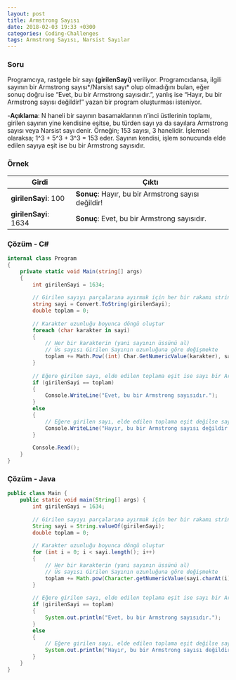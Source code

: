 ```yaml
---
layout: post
title: Armstrong Sayısı
date: 2018-02-03 19:33 +0300
categories: Coding-Challenges
tags: Armstrong Sayısı, Narsist Sayılar
---
```

### Soru
Programcıya, rastgele bir sayı **(girilenSayi)** veriliyor. Programcıdansa, ilgili sayının bir Armstrong sayısı*/Narsist sayı* olup olmadığını bulan, eğer sonuç doğru ise “Evet, bu bir Armstrong sayısıdır.”, yanlış ise “Hayır, bu bir Armstrong sayısı değildir!” yazan bir program oluşturması isteniyor.

-**Açıklama**: N haneli bir sayının basamaklarının n’inci üstlerinin toplamı, girilen sayının yine kendisine eşitse, bu türden sayı ya da sayılara Armstrong sayısı veya Narsist sayı denir. Örneğin; 153 sayısı, 3 hanelidir. İşlemsel olaraksa; 1^3 + 5^3 + 3^3 = 153 eder. Sayının kendisi, işlem sonucunda elde edilen sayıya eşit ise bu bir Armstrong sayısıdır.

### Örnek

| Girdi                 | Çıktı                                               |
|-----------------------|-----------------------------------------------------|
| **girilenSayi**: 100  | **Sonuç**: Hayır, bu bir Armstrong sayısı değildir! |
| **girilenSayi**: 1634 | **Sonuç**: Evet, bu bir Armstrong sayısıdır.        |

### Çözüm - C#
```csharp
internal class Program
{
    private static void Main(string[] args)
    {
        int girilenSayi = 1634;
 
        // Girilen sayıyı parçalarına ayırmak için her bir rakamı string değere dönüştür
        string sayi = Convert.ToString(girilenSayi);
        double toplam = 0;
 
        // Karakter uzunluğu boyunca döngü oluştur
        foreach (char karakter in sayi)
        {
            // Her bir karakterin (yani sayının üssünü al)
            // Üs sayısı Girilen Sayının uzunluğuna göre değişmekte
            toplam += Math.Pow((int) Char.GetNumericValue(karakter), sayi.Length);
        }
 
        // Eğere girilen sayı, elde edilen toplama eşit ise sayı bir Armstrong sayısıdır
        if (girilenSayi == toplam)
        {
            Console.WriteLine("Evet, bu bir Armstrong sayısıdır.");
        }
        else
        {
            // Eğere girilen sayı, elde edilen toplama eşit değilse sayı sıradan bir sayıdır 
            Console.WriteLine("Hayır, bu bir Armstrong sayısı değildir!");
        }
 
        Console.Read();
    }
}
```

### Çözüm - Java
```java
public class Main {
    public static void main(String[] args) {
        int girilenSayi = 1634;
 
        // Girilen sayıyı parçalarına ayırmak için her bir rakamı string değere dönüştür
        String sayi = String.valueOf(girilenSayi);
        double toplam = 0;
 
        // Karakter uzunluğu boyunca döngü oluştur
        for (int i = 0; i < sayi.length(); i++)
        {
            // Her bir karakterin (yani sayının üssünü al)
            // Üs sayısı Girilen Sayının uzunluğuna göre değişmekte
            toplam += Math.pow(Character.getNumericValue(sayi.charAt(i)), sayi.length());
        }
 
        // Eğere girilen sayı, elde edilen toplama eşit ise sayı bir Armstrong sayısıdır
        if (girilenSayi == toplam)
        {
            System.out.println("Evet, bu bir Armstrong sayısıdır.");
        }
        else
        {
            // Eğere girilen sayı, elde edilen toplama eşit değilse sayı sıradan bir sayıdır
            System.out.println("Hayır, bu bir Armstrong sayısı değildir!");
        }
    }
}
```